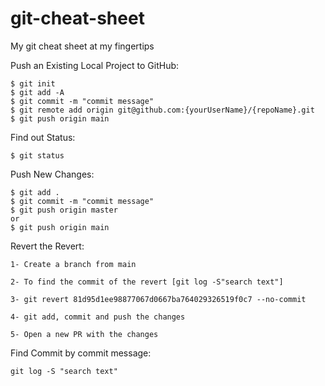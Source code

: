 # git-cheat-sheet
My git cheat sheet at my fingertips


Push an Existing Local Project to GitHub:

```
$ git init
$ git add -A 
$ git commit -m "commit message"
$ git remote add origin git@github.com:{yourUserName}/{repoName}.git 
$ git push origin main
```
Find out Status:
```
$ git status
```

Push New Changes: 

```
$ git add .
$ git commit -m "commit message"
$ git push origin master 
or
$ git push origin main 
```

Revert the Revert:

```
1- Create a branch from main 

2- To find the commit of the revert [git log -S"search text"]

3- git revert 81d95d1ee98877067d0667ba764029326519f0c7 --no-commit

4- git add, commit and push the changes 

5- Open a new PR with the changes
```

Find Commit by commit message:

```
git log -S "search text"
```
